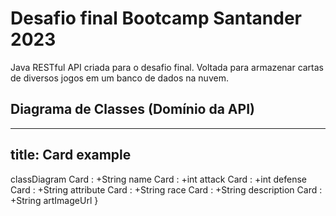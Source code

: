# Desafio final Bootcamp Santander 2023

Java RESTful API criada para o desafio final.
Voltada para armazenar cartas de diversos jogos em um banco de dados na nuvem.

## Diagrama de Classes (Domínio da API)

---
title: Card example
---
classDiagram
    Card : +String name
    Card : +int attack
    Card : +int defense
    Card : +String attribute
    Card : +String race
    Card : +String description
    Card : +String artImageUrl
    }
   
